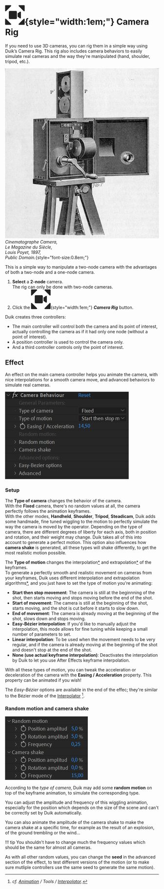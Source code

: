 # ![](../../img/duik/icons/camera_rig.svg){style="width:1em;"} Camera Rig

If you need to use 3D cameras, you can rig them in a simple way using Duik’s Camera Rig. This rig also includes camera behaviors to easily simulate real cameras and the way they're manipulated (hand, shoulder, tripod, etc.).

![](../../img/illustration/Cinematograf-Project3.jpg)  
*Cinematographe Camera,  
Le Magazine du Siècle,  
Louis Poyet, 1897,  
Public Domain.*{style="font-size:0.8em;"}

This is a simple way to manipulate a two-node camera with the advantages of both a two-node and a one-node camera.

1. **Select** a **2-node** camera.  
    The rig can only be done with two-node cameras.
2. Click the ![](../../img/duik/icons/camera_rig.svg){style="width:1em;"} ***Camera Rig*** button.

Duik creates three controllers:

- The main controller will control both the camera and its point of interest, actually controlling the camera as if it had only one node (without a point of interest).
- A position controller is used to control the camera only.
- And a third controller controls only the point of interest.

## Effect

An effect on the main camera controller helps you animate the camera, with nice interpolations for a smooth camera move, and advanced behaviors to simulate real cameras.

![](../../img/duik/cameras/camera-rig_effect.png)

### Setup

The **Type of camera** changes the behavior of the camera.  
With the **Fixed** camera, there's no random values at all, the camera perfectly follows the animation keyframes.  
With the other modes, **Handheld**, **Shoulder**, **Tripod**, **Steadicam**, Duik adds some handmade, fine tuned wiggling to the motion to perfectly simulate the way the camera is moved by the operator. Depending on the type of camera, there are different degrees of liberty for each axis, both in position and rotation, and their weight may change. Duik takes all of this into account to generate a perfect motion. This option also influences how **camera shake** is generated, all these types will shake differently, to get the most realistic motion possible.

The **Type of motion** changes the interpolation[*](../../misc/glossary.md) and extrapolation[*](../../misc/glossary.md) of the keyframes.  
To generate a perfectly smooth and realistic movement on cameras from your keyframes, Duik uses different interpolation and extrapolation algorithms[*](../../misc/glossary.md), and you just have to set the type of motion you're animating:

- **Start then stop movement**: The camera is still at the beginnning of the shot, then starts moving and stops moving before the end of the shot.
- **Start of movement**: The camera is still at the beginning of the shot, starts moving, and the shot is cut before it starts to slow down.
- **End of movement**: The camera is already moving at the beginning of the shot, slows down and stops moving.
- **Easy-Bézier interpolation**: If you'd like to manually adjust the interpolation, this mode allows for fine tuning while keeping a small number of parameters to set.
- **Linear interpolation**: To be used when the movement needs to be very regular, and if the camera is already moving at the beginning of the shot and doesn't stop at the end of the shot.
- **None (use actual keyframe interpolation)**: Deactivates the interpolation by Duik to let you use After Effects keyframe interpolation.

With all these types of motion, you can tweak the acceleration or deceleration of the camera with the **Easing / Acceleration** property. This property can be animated if you wish!

The *Easy-Bézier* options are available in the end of the effec; they're similar to the Bézier mode of the [Interpolator](../animation/tools/interpolator.md)&nbsp;[^interpolator].

[^interpolator]: *cf. [Animation](../animation/index.md) / Tools / [Interpolator](../animation/tools/interpolator.md)*.

### Random motion and camera shake

![](../../img/duik/cameras/camera-rig-effect-random.png)

According to the *type of camera*, Duik may add some **random motion** on top of the keyframe animation, to simulate the corresponding type.

You can adjust the amplitude and frequency of this wiggling animation, especially for the position which depends on the size of the scene and can't be correctly set by Duik automatically.

You can also animate the amplitude of the camera shake to make the camera shake at a specific time, for example as the result of an explosion, of the ground trembling or the wind...

!!! tip
    You shouldn't have to change much the frequency values which should be the same for almost all cameras.

As with all other random values, you can change the **seed** in the advanced section of the effect, to test different versions of the motion (or to make sure mutliple controllers use the same seed to generate the same motion).
